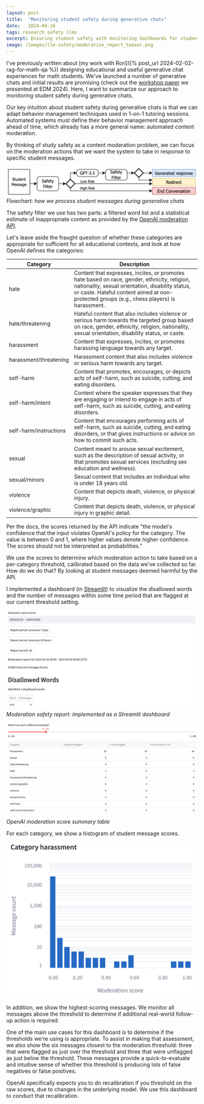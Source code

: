 ```yaml
---
layout: post
title:  "Monitoring student safety during generative chats"
date:   2024-04-16
tags: research safety llms
excerpt: Ensuring student safety with monitoring dashboards for students' LLM chats.
image: /images/llm-safety/moderation_report_teaser.png
---
```


I've previously written about [my work with Rori]({% post_url 2024-02-02-rag-for-math-qa %}) designing educational and useful generative chat experiences for math students. We've launched a number of generative chats and initial results are promising (check out the [workshop paper](https://arxiv.org/abs/2407.04915) we presented at EDM 2024). Here, I want to summarize our approach to monitoring student safety during generative chats.

Our key intuition about student safety during generative chats is that we can adapt behavior management techniques used in 1-on-1 tutoring sessions. Automated systems must define their behavior management approach ahead of time, which already has a more general name: automated content moderation.

By thinking of study safety as a content moderation problem, we can focus on the moderation actions that we want the system to take in response to specific student messages.

![](/images/llm-safety/moderation_flow_diagram.png)
*Flowchart: how we process student messages during generative chats*

The safety filter we use has two parts: a filtered word list and a statistical estimate of inappropriate content as provided by the [OpenAI moderation API](https://platform.openai.com/docs/guides/moderation).

Let's leave aside the fraught question of whether these categories are appropriate for sufficient for all educational contexts, and look at how OpenAI defines the categories:

| Category               | Description                                                                                                                     |
|------------------------|---------------------------------------------------------------------------------------------------------------------------------|
| hate                   | Content that expresses, incites, or promotes hate based on race, gender, ethnicity, religion, nationality, sexual orientation, disability status, or caste. Hateful content aimed at non-protected groups (e.g., chess players) is harassment.                    |
| hate/threatening       | Hateful content that also includes violence or serious harm towards the targeted group based on race, gender, ethnicity, religion, nationality, sexual orientation, disability status, or caste.                                                                   |
| harassment             | Content that expresses, incites, or promotes harassing language towards any target.                                             |
| harassment/threatening | Harassment content that also includes violence or serious harm towards any target.                                               |
| self-harm              | Content that promotes, encourages, or depicts acts of self-harm, such as suicide, cutting, and eating disorders.                 |
| self-harm/intent       | Content where the speaker expresses that they are engaging or intend to engage in acts of self-harm, such as suicide, cutting, and eating disorders.                                                                                                           |
| self-harm/instructions | Content that encourages performing acts of self-harm, such as suicide, cutting, and eating disorders, or that gives instructions or advice on how to commit such acts.                                                                                           |
| sexual                 | Content meant to arouse sexual excitement, such as the description of sexual activity, or that promotes sexual services (excluding sex education and wellness).                                                                                                    |
| sexual/minors          | Sexual content that includes an individual who is under 18 years old.                                                           |
| violence               | Content that depicts death, violence, or physical injury.                                                                       |
| violence/graphic       | Content that depicts death, violence, or physical injury in graphic detail.                                                     |

Per the docs, the scores returned by the API indicate "the model's confidence that the input violates OpenAI's policy for the category. The value is between 0 and 1, where higher values denote higher confidence. The scores should not be interpreted as probabilities."

We use the scores to determine which moderation action to take based on a per-category threshold, calibrated based on the data we've collected so far. How do we do that? By looking at student messages deemed harmful by the API.

I implemented a dashboard (in [Streamlit](https://streamlit.io/)) to visualize the disallowed words and the number of messages within some time period that are flagged at our current threshold setting.

![](/images/llm-safety/moderation_report_header.png)
*Moderation safety report: implemented as a Streamlit dashboard*


![](/images/llm-safety/moderation_report_openai_score_summary.png)
*OpenAI moderation score summary table*


For each category, we show a histogram of student message scores.

![](/images/llm-safety/moderation_report_harassment_histogram.png)

In addition, we show the highest-scoring messages. We monitor all messages above the threshold to determine if additional real-world follow-up action is required.

One of the main use cases for this dashboard is to determine if the thresholds we're using is appropriate.
To assist in making that assessment, we also show the six messages closest to the moderation threshold: three that were flagged as just over the threshold and three that were unflagged as just below the threshold.
These messages provide a quick-to-evaluate and intuitive sense of whether this threshold is producing lots of false negatives or false positives. 

OpenAI specifically expects you to do recalibration if you threshold on the raw scores, due to changes in the underlying model. We use this dashboard to conduct that recalibration.
